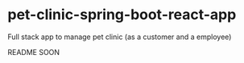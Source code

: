 # pet-clinic-spring-boot-react-app
Full stack app to manage pet clinic (as a customer and a employee)

README SOON
